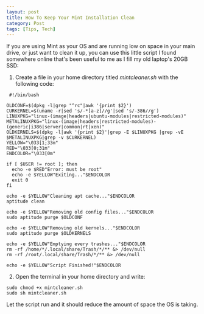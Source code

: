 ```yaml
---
layout: post
title: How To Keep Your Mint Installation Clean
category: Post
tags: [Tips, Tech]
---
```


If you are using Mint as your OS and are running low on space in your main drive, or just want to clean it up, you can use this little script I found somewhere online that's been useful to me as I fill my old laptop's 20GB SSD:

1. Create a file in your home directory titled *mintcleaner.sh* with the following code:

```
 #!/bin/bash

OLDCONF=$(dpkg -l|grep "^rc"|awk '{print $2}')
CURKERNEL=$(uname -r|sed 's/-*[a-z]//g'|sed 's/-386//g')
LINUXPKG="linux-(image|headers|ubuntu-modules|restricted-modules)"
METALINUXPKG="linux-(image|headers|restricted-modules)-(generic|i386|server|common|rt|xen)"
OLDKERNELS=$(dpkg -l|awk '{print $2}'|grep -E $LINUXPKG |grep -vE $METALINUXPKG|grep -v $CURKERNEL)
YELLOW="\033[1;33m"
RED="\033[0;31m"
ENDCOLOR="\033[0m"

if [ $USER != root ]; then
  echo -e $RED"Error: must be root"
  echo -e $YELLOW"Exiting..."$ENDCOLOR
  exit 0
fi

echo -e $YELLOW"Cleaning apt cache..."$ENDCOLOR
aptitude clean

echo -e $YELLOW"Removing old config files..."$ENDCOLOR
sudo aptitude purge $OLDCONF

echo -e $YELLOW"Removing old kernels..."$ENDCOLOR
sudo aptitude purge $OLDKERNELS

echo -e $YELLOW"Emptying every trashes..."$ENDCOLOR
rm -rf /home/*/.local/share/Trash/*/** &> /dev/null
rm -rf /root/.local/share/Trash/*/** &> /dev/null

echo -e $YELLOW"Script Finished!"$ENDCOLOR
```

2. Open the terminal in your home directory and write:

```
sudo chmod +x mintcleaner.sh
sudo sh mintcleaner.sh
```
Let the script run and it should reduce the amount of space the OS is taking. 
